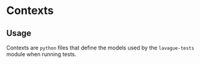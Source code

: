 # Contexts

## Usage

Contexts are `python` files that define the models used by the `lavague-tests` module when running tests. 